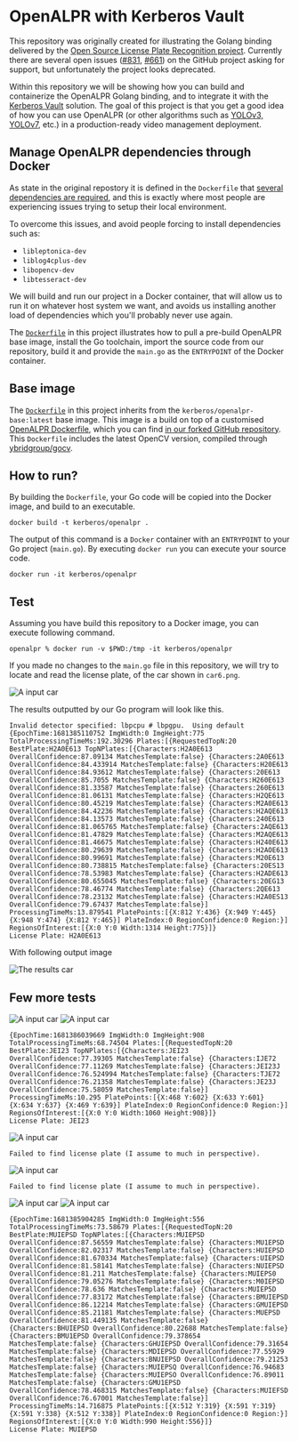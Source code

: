 # OpenALPR with Kerberos Vault

This repository was originally created for illustrating the Golang binding delivered by the [Open Source License Plate Recognition project](https://github.com/openalpr/openalpr). Currently there are several open issues ([#831](https://github.com/openalpr/openalpr/issues/831), [#661](https://github.com/openalpr/openalpr/issues/661)) on the GitHub project asking for support, but unfortunately the project looks deprecated.

Within this repository we will be showing how you can build and containerize the OpenALPR Golang binding, and to integrate it with the [Kerberos Vault](https://github.com/kerberos-io/vault) solution. The goal of this project is that you get a good idea of how you can use OpenALPR (or other algorithms such as [YOLOv3, YOLOv7](https://github.com/kerberos-io/hub-objecttracker), etc.) in a production-ready video management deployment.

## Manage OpenALPR dependencies through Docker

As state in the original repostory it is defined in the `Dockerfile` that [several dependencies are required](https://github.com/openalpr/openalpr/blob/master/Dockerfile#L10-L13), and this is exactly where most people are experiencing issues trying to setup their local environment.

To overcome this issues, and avoid people forcing to install dependencies such as:

- `libleptonica-dev`
- `liblog4cplus-dev`
- `libopencv-dev`
- `libtesseract-dev`

We will build and run our project in a Docker container, that will allow us to run it on whatever host system we want, and avoids us installing another load of dependencies which you'll probably never use again.

The [`Dockerfile`](https://github.com/kerberos-io/openalpr/blob/main/Dockerfile) in this project illustrates how to pull a pre-build OpenALPR base image, install the Go toolchain, import the source code from our repository, build it and provide the `main.go` as the `ENTRYPOINT` of the Docker container.

## Base image

The [`Dockerfile`](https://github.com/kerberos-io/openalpr/blob/main/Dockerfile) in this project inherits from the `kerberos/openalpr-base:latest` base image. This image is a build on top of a customised [OpenALPR Dockerfile](https://github.com/kerberos-io/openalpr-base/blob/master/Dockerfile), which you can find [in our forked GitHub repository](https://github.com/kerberos-io/openalpr-base). This `Dockerfile` includes the latest OpenCV version, compiled through [ybridgroup/gocv](https://github.com/hybridgroup/gocv).

## How to run?

By building the `Dockerfile`, your Go code will be copied into the Docker image, and build to an executable.

    docker build -t kerberos/openalpr .

The output of this command is a `Docker` container with an `ENTRYPOINT` to your Go project (`main.go`). By executing `docker run` you can execute your source code.

    docker run -it kerberos/openalpr

## Test

Assuming you have build this repository to a Docker image, you can execute following command.

    openalpr % docker run -v $PWD:/tmp -it kerberos/openalpr

If you made no changes to the `main.go` file in this repository, we will try to locate and read the license plate, of the car shown in `car6.png`.

![A input car](./car6.png)

The results outputted by our Go program will look like this.

    Invalid detector specified: lbpcpu # lbpgpu.  Using default
    {EpochTime:1681385110752 ImgWidth:0 ImgHeight:775 TotalProcessingTimeMs:192.30296 Plates:[{RequestedTopN:20 BestPlate:H2A0E613 TopNPlates:[{Characters:H2A0E613 OverallConfidence:87.09134 MatchesTemplate:false} {Characters:2A0E613 OverallConfidence:84.433914 MatchesTemplate:false} {Characters:H20E613 OverallConfidence:84.93612 MatchesTemplate:false} {Characters:20E613 OverallConfidence:85.7055 MatchesTemplate:false} {Characters:H260E613 OverallConfidence:81.33587 MatchesTemplate:false} {Characters:260E613 OverallConfidence:81.06131 MatchesTemplate:false} {Characters:H2QE613 OverallConfidence:80.45219 MatchesTemplate:false} {Characters:M2A0E613 OverallConfidence:84.42236 MatchesTemplate:false} {Characters:H2AQE613 OverallConfidence:84.13573 MatchesTemplate:false} {Characters:240E613 OverallConfidence:81.065765 MatchesTemplate:false} {Characters:2AQE613 OverallConfidence:81.47829 MatchesTemplate:false} {Characters:M2AQE613 OverallConfidence:81.46675 MatchesTemplate:false} {Characters:H240E613 OverallConfidence:80.29639 MatchesTemplate:false} {Characters:H2AOE613 OverallConfidence:80.99691 MatchesTemplate:false} {Characters:M20E613 OverallConfidence:80.738815 MatchesTemplate:false} {Characters:20ES13 OverallConfidence:78.53983 MatchesTemplate:false} {Characters:H2ADE613 OverallConfidence:80.655045 MatchesTemplate:false} {Characters:20EG13 OverallConfidence:78.46774 MatchesTemplate:false} {Characters:2QE613 OverallConfidence:78.23132 MatchesTemplate:false} {Characters:H2A0ES13 OverallConfidence:79.67437 MatchesTemplate:false}] ProcessingTimeMs:13.879541 PlatePoints:[{X:812 Y:436} {X:949 Y:445} {X:948 Y:474} {X:812 Y:465}] PlateIndex:0 RegionConfidence:0 Region:}] RegionsOfInterest:[{X:0 Y:0 Width:1314 Height:775}]}
    License Plate: H2A0E613

With following output image

![The results car](./car6_out.png)

## Few more tests

![A input car](./car.png)
![A input car](./car_out.png)

    {EpochTime:1681386039669 ImgWidth:0 ImgHeight:908 TotalProcessingTimeMs:68.74504 Plates:[{RequestedTopN:20 BestPlate:JEI23 TopNPlates:[{Characters:JEI23 OverallConfidence:77.39305 MatchesTemplate:false} {Characters:IJE72 OverallConfidence:77.11269 MatchesTemplate:false} {Characters:JEI23J OverallConfidence:76.524994 MatchesTemplate:false} {Characters:TJE72 OverallConfidence:76.21358 MatchesTemplate:false} {Characters:JE23J OverallConfidence:75.58059 MatchesTemplate:false}] ProcessingTimeMs:10.295 PlatePoints:[{X:468 Y:602} {X:633 Y:601} {X:634 Y:637} {X:469 Y:639}] PlateIndex:0 RegionConfidence:0 Region:}] RegionsOfInterest:[{X:0 Y:0 Width:1060 Height:908}]}
    License Plate: JEI23

![A input car](./car3.png)

    Failed to find license plate (I assume to much in perspective).

![A input car](./car5.png)

    Failed to find license plate (I assume to much in perspective).

![A input car](./car7.jpg)
![A input car](./car7_out.png)

    {EpochTime:1681385904285 ImgWidth:0 ImgHeight:556 TotalProcessingTimeMs:73.58679 Plates:[{RequestedTopN:20 BestPlate:MUIEPSD TopNPlates:[{Characters:MUIEPSD OverallConfidence:87.56559 MatchesTemplate:false} {Characters:MU1EPSD OverallConfidence:82.02317 MatchesTemplate:false} {Characters:HUIEPSD OverallConfidence:81.670334 MatchesTemplate:false} {Characters:UIEPSD OverallConfidence:81.58141 MatchesTemplate:false} {Characters:NUIEPSD OverallConfidence:81.211 MatchesTemplate:false} {Characters:MUIEPS0 OverallConfidence:79.05276 MatchesTemplate:false} {Characters:M0IEPSD OverallConfidence:78.636 MatchesTemplate:false} {Characters:MUIEP5D OverallConfidence:77.83172 MatchesTemplate:false} {Characters:BMUIEPSD OverallConfidence:86.12214 MatchesTemplate:false} {Characters:GMUIEPSD OverallConfidence:85.21181 MatchesTemplate:false} {Characters:MUEPSD OverallConfidence:81.449135 MatchesTemplate:false} {Characters:BHUIEPSD OverallConfidence:80.22688 MatchesTemplate:false} {Characters:BMU1EPSD OverallConfidence:79.378654 MatchesTemplate:false} {Characters:GHUIEPSD OverallConfidence:79.31654 MatchesTemplate:false} {Characters:MDIEPSD OverallConfidence:77.55929 MatchesTemplate:false} {Characters:BNUIEPSD OverallConfidence:79.21253 MatchesTemplate:false} {Characters:MUIEPSQ OverallConfidence:76.94683 MatchesTemplate:false} {Characters:MUIEPSO OverallConfidence:76.89011 MatchesTemplate:false} {Characters:GMU1EPSD OverallConfidence:78.468315 MatchesTemplate:false} {Characters:MUIEFSD OverallConfidence:76.67001 MatchesTemplate:false}] ProcessingTimeMs:14.716875 PlatePoints:[{X:512 Y:319} {X:591 Y:319} {X:591 Y:338} {X:512 Y:338}] PlateIndex:0 RegionConfidence:0 Region:}] RegionsOfInterest:[{X:0 Y:0 Width:990 Height:556}]}
    License Plate: MUIEPSD
